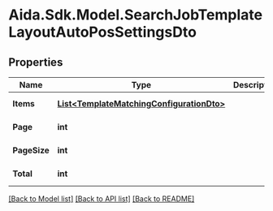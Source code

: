 # Aida.Sdk.Model.SearchJobTemplateLayoutAutoPosSettingsDto

## Properties

Name | Type | Description | Notes
------------ | ------------- | ------------- | -------------
**Items** | [**List&lt;TemplateMatchingConfigurationDto&gt;**](TemplateMatchingConfigurationDto.md) |  | [optional] [readonly] 
**Page** | **int** |  | [optional] [readonly] 
**PageSize** | **int** |  | [optional] [readonly] 
**Total** | **int** |  | [optional] [readonly] 

[[Back to Model list]](../README.md#documentation-for-models) [[Back to API list]](../README.md#documentation-for-api-endpoints) [[Back to README]](../README.md)

